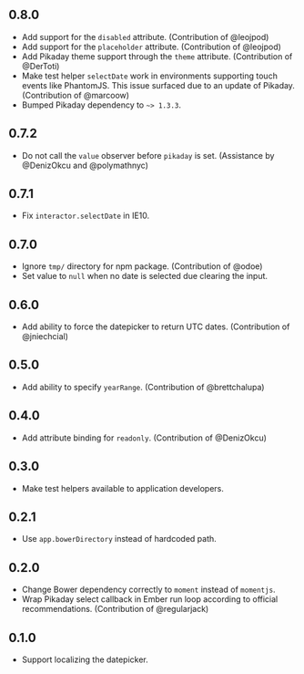 ## 0.8.0
* Add support for the `disabled` attribute. (Contribution of @leojpod)
* Add support for the `placeholder` attribute. (Contribution of @leojpod)
* Add Pikaday theme support through the `theme` attribute. (Contribution of @DerToti)
* Make test helper `selectDate` work in environments supporting touch events like PhantomJS. This issue surfaced due to an update of Pikaday. (Contribution of @marcoow)
* Bumped Pikaday dependency to `~> 1.3.3`.

## 0.7.2
* Do not call the `value` observer before `pikaday` is set. (Assistance by @DenizOkcu and @polymathnyc)

## 0.7.1
* Fix `interactor.selectDate` in IE10.

## 0.7.0
* Ignore `tmp/` directory for npm package. (Contribution of @odoe)
* Set value to `null` when no date is selected due clearing the input.

## 0.6.0
* Add ability to force the datepicker to return UTC dates. (Contribution of @jniechcial)

## 0.5.0
* Add ability to specify `yearRange`. (Contribution of @brettchalupa)

## 0.4.0
* Add attribute binding for `readonly`. (Contribution of @DenizOkcu)

## 0.3.0
* Make test helpers available to application developers.

## 0.2.1
* Use `app.bowerDirectory` instead of hardcoded path.

## 0.2.0
* Change Bower dependency correctly to `moment` instead of `momentjs`.
* Wrap Pikaday select callback in Ember run loop according to official recommendations. (Contribution of @regularjack)

## 0.1.0
* Support localizing the datepicker.
